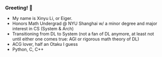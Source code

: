 ### Greeting! 👋

- My name is Xinyu Li, or Eiger. 
- Honors Math Undergrad @ NYU Shanghai w/ a minor degree and major interest in CS (System & Arch)
- Transitioning from DL to System (not a fan of DL anymore, at least not until either one comes true: AGI or rigorous math theory of DL)
- ACG lover, half an Otaku I guess
- Python, C, C++

<!--
**Xinyu-Li-123/Xinyu-Li-123** is a ✨ _special_ ✨ repository because its `README.md` (this file) appears on your GitHub profile.

Here are some ideas to get you started:

- 🔭 I’m currently working on ...
- 🌱 I’m currently learning ...
- 👯 I’m looking to collaborate on ...
- 🤔 I’m looking for help with ...
- 💬 Ask me about ...
- 📫 How to reach me: ...
- 😄 Pronouns: ...
- ⚡ Fun fact: ...
-->
